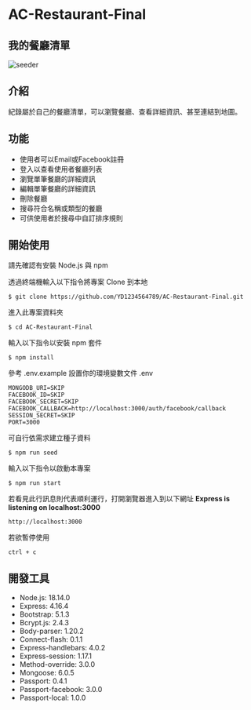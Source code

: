 # AC-Restaurant-Final
我的餐廳清單
---

![seeder](https://github.com/YD1234564789/AC-Restaurant-Final/assets/67455167/e7957dc5-8f9a-40fa-b1a3-c57da46f3a33)



介紹
---
紀錄屬於自己的餐廳清單，可以瀏覽餐廳、查看詳細資訊、甚至連結到地圖。

功能
---
* 使用者可以Email或Facebook註冊
* 登入以查看使用者餐廳列表
* 瀏覽單筆餐廳的詳細資訊
* 編輯單筆餐廳的詳細資訊
* 刪除餐廳
* 搜尋符合名稱或類型的餐廳
* 可供使用者於搜尋中自訂排序規則

開始使用
---
請先確認有安裝 Node.js 與 npm

透過終端機輸入以下指令將專案 Clone 到本地
```
$ git clone https://github.com/YD1234564789/AC-Restaurant-Final.git
```
進入此專案資料夾
```
$ cd AC-Restaurant-Final
```
輸入以下指令以安裝 npm 套件
```
$ npm install
```
參考 .env.example 設置你的環境變數文件 .env
```
MONGODB_URI=SKIP
FACEBOOK_ID=SKIP
FACEBOOK_SECRET=SKIP
FACEBOOK_CALLBACK=http://localhost:3000/auth/facebook/callback
SESSION_SECRET=SKIP
PORT=3000
```
可自行依需求建立種子資料
```
$ npm run seed
```
輸入以下指令以啟動本專案
```
$ npm run start
```
若看見此行訊息則代表順利運行，打開瀏覽器進入到以下網址
**Express is listening on localhost:3000**  
```
http://localhost:3000
```
若欲暫停使用
```
ctrl + c
```
開發工具
---
* Node.js: 18.14.0
* Express: 4.16.4
* Bootstrap: 5.1.3
* Bcrypt.js: 2.4.3
* Body-parser: 1.20.2
* Connect-flash: 0.1.1
* Express-handlebars: 4.0.2
* Express-session: 1.17.1
* Method-override: 3.0.0
* Mongoose: 6.0.5
* Passport: 0.4.1
* Passport-facebook: 3.0.0
* Passport-local: 1.0.0
